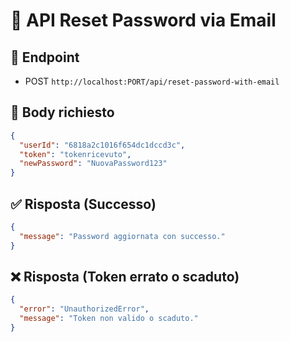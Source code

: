# 📄 API Reset Password via Email

## 📍 Endpoint

- POST `http://localhost:PORT/api/reset-password-with-email`

## 🧩 Body richiesto

```json
{
  "userId": "6818a2c1016f654dc1dccd3c",
  "token": "tokenricevuto",
  "newPassword": "NuovaPassword123"
}
```

## ✅ Risposta (Successo)

```json
{
  "message": "Password aggiornata con successo."
}
```

## ❌ Risposta (Token errato o scaduto)

```json
{
  "error": "UnauthorizedError",
  "message": "Token non valido o scaduto."
}
```